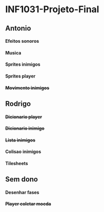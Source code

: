 # INF1031-Projeto-Final

## Antonio
#### Efeitos sonoros
#### Musica
#### Sprites inimigos
#### Sprites player
#### ~~Movimento inimigos~~


## Rodrigo
#### ~~Dicionario player~~
#### ~~Dicionario inimigo~~
#### ~~Lista inimigos~~
#### Colisao inimigos
#### Tilesheets

## Sem dono
#### Desenhar fases
#### ~~Player coletar moeda~~
